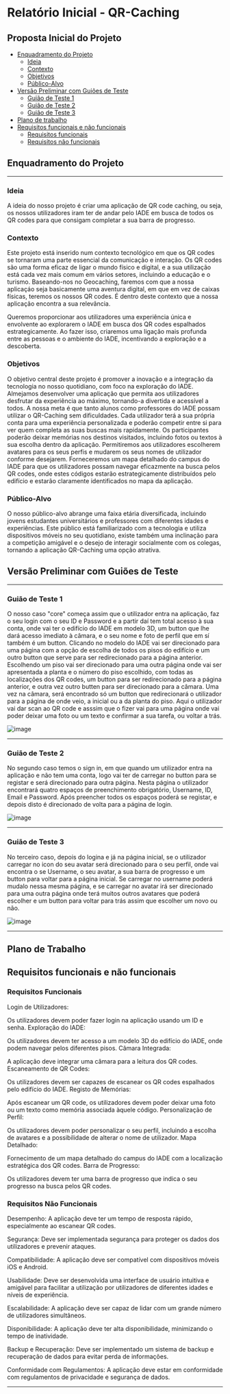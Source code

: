 # Relatório Inicial - QR-Caching

## Proposta Inicial do Projeto <!-- omit in toc -->

- [Enquadramento do Projeto](#enquadramento-do-projeto)
  - [Ideia](#ideia)
  - [Contexto](#contexto)
  - [Objetivos](#objetivos)
  - [Público-Alvo](#Público-alvo)
- [Versão Preliminar com Guiões de Teste](#versão-preliminar-com-guiões-de-teste)
  - [Guião de Teste 1](#Guião-de-Teste-1)
  - [Guião de Teste 2](#Guião-de-Teste-2)
  - [Guião de Teste 3](#Guião-de-Teste-3)
- [Plano de trabalho](#plano-de-trabalho)
- [Requisitos funcionais e não funcionais](#requisitos-funcionais-e-não-funcionais)
  - [Requisitos funcionais](#requisitos-funcionais)
  - [Requisitos não funcionais](#requisitos-não-funcionais)


## Enquadramento do Projeto

-------------------------------------------------------------


### Ideia

  A ideia do nosso projeto é criar uma aplicação de QR code caching, ou seja, os nossos utilizadores iram ter de andar pelo IADE em busca de todos os QR codes para que consigam completar a sua barra de progresso.

### Contexto

Este projeto está inserido num contexto tecnológico em que os QR codes se tornaram uma parte essencial da comunicação e interação. Os QR codes são uma forma eficaz de ligar o mundo físico e digital, e a sua utilização está cada vez mais comum em vários setores, incluindo a educação e o turismo. Baseando-nos no Geocaching, faremos com que a nossa aplicaçáo seja basicamente uma aventura digital, em que em vez de caixas físicas, teremos os nossos QR codes. É dentro deste contexto que a nossa aplicação encontra a sua relevância.

Queremos proporcionar aos utilizadores uma experiência única e envolvente ao explorarem o IADE em busca dos QR codes espalhados estrategicamente. Ao fazer isso, criaremos uma ligação mais profunda entre as pessoas e o ambiente do IADE, incentivando a exploração e a descoberta.

### Objetivos

  O objetivo central deste projeto é promover a inovação e a integração da tecnologia no nosso quotidiano, com foco na exploração do IADE. Almejamos desenvolver uma aplicação que permita aos utilizadores desfrutar da experiência ao máximo, tornando-a divertida e acessível a todos. A nossa meta é que tanto alunos como professores do IADE possam utilizar o QR-Caching sem dificuldades.
Cada utilizador terá a sua própria conta para uma experiência personalizada e poderão competir entre si para ver quem completa as suas buscas mais rapidamente. Os participantes poderão deixar memórias nos destinos visitados, incluindo fotos ou textos à sua escolha dentro da aplicação. Permitiremos aos utilizadores escolherem avatares para os seus perfis e mudarem os seus nomes de utilizador conforme desejarem. Forneceremos um mapa detalhado do campus do IADE para que os utilizadores possam navegar eficazmente na busca pelos QR codes, onde estes códigos estarão estrategicamente distribuídos pelo edifício e estarão claramente identificados no mapa da aplicação. 

### Público-Alvo

O nosso público-alvo abrange uma faixa etária diversificada, incluindo jovens estudantes universitários e professores com diferentes idades e experiências.  Este público está familiarizado com a tecnologia e utiliza dispositivos móveis no seu quotidiano, existe também uma inclinação para a competição amigável e o desejo de interagir socialmente com os colegas, tornando a aplicação QR-Caching uma opção atrativa.


## Versão Preliminar com Guiões de Teste

-----------------------------------------------------------

### Guião de Teste 1

O nosso caso "core" começa assim que o utilizador entra na aplicação, faz o seu login com o seu ID e Password e a partir daí tem total acesso à sua conta, onde vai ter o edifício do IADE em modelo 3D, um button que lhe dará acesso imediato à câmara, e o seu nome e foto de perfil que em sí também é um button. Clicando no modelo do IADE vai ser direcionado para uma página com a opção de escolha de todos os pisos do edifício e um outro button que serve para ser redirecionado para a página anterior. Escolhendo um piso vai ser direcionado para uma outra página onde vai ser apresentada a planta e o número do piso escolhido, com todas as localizações dos QR codes, um button para ser redirecionado para a página anterior, e outra vez outro butten para ser direcionado para a câmara. Uma vez na câmara, será encontrado só um button que redirecionará o utilizador para a página de onde veio, a inicial ou a da planta do piso. Aqui o utilizador vai dar scan ao QR code e asssim que o fizer vai para uma página onde vai poder deixar uma foto ou um texto e confirmar a sua tarefa, ou voltar a trás. 

![image](https://github.com/Fang261/QR-Caching/assets/116730433/18973af9-4a27-4ebb-94fa-4153ea865b75)


--------------------------------------------------------
### Guião de Teste 2

No segundo caso temos o sign in, em que quando um utilizador entra na aplicação e não tem uma conta, logo vai ter de carregar no button para se registar e será direcionado para outra página. Nesta página o utilizador encontrará quatro espaços de preenchimento obrigatório, Username, ID, Email e Password. Após preencher todos os espaços poderá se registar, e depois disto é direcionado de volta para a página de login.

![image](https://github.com/Fang261/QR-Caching/assets/116730433/221d79a1-e9bb-46d9-bc0f-398a5d71d7f4)


----------------------------------------------------------
### Guião de Teste 3

No terceiro caso, depois do logina e já na página inicial, se o utilizador carregar no icon do seu avatar será direcionado para o seu perfil, onde vai encontra o se Username, o seu avatar, a sua barra de progresso e um button para voltar para a página inicial. Se carregar no username poderá mudalo nessa mesma página, e se carregar no avatar irá ser direcionado para uma outra página onde terá muitos outros avatares que poderá escolher e um button para voltar para trás assim que escolher um novo ou não.

![image](https://github.com/Fang261/QR-Caching/assets/116730433/58e9bf36-2453-47b5-97bf-1b2afec00a3d)

----------------------------------------------------------

## Plano de Trabalho

## Requisitos funcionais e não funcionais

### Requisitos Funcionais

Login de Utilizadores:

Os utilizadores devem poder fazer login na aplicação usando um ID e senha.
Exploração do IADE:

Os utilizadores devem ter acesso a um modelo 3D do edifício do IADE, onde podem navegar pelos diferentes pisos.
Câmara Integrada:

A aplicação deve integrar uma câmara para a leitura dos QR codes.
Escaneamento de QR Codes:

Os utilizadores devem ser capazes de escanear os QR codes espalhados pelo edifício do IADE.
Registo de Memórias:

Após escanear um QR code, os utilizadores devem poder deixar uma foto ou um texto como memória associada àquele código.
Personalização de Perfil:

Os utilizadores devem poder personalizar o seu perfil, incluindo a escolha de avatares e a possibilidade de alterar o nome de utilizador.
Mapa Detalhado:

Fornecimento de um mapa detalhado do campus do IADE com a localização estratégica dos QR codes.
Barra de Progresso:

Os utilizadores devem ter uma barra de progresso que indica o seu progresso na busca pelos QR codes.

### Requisitos Não Funcionais

Desempenho:
A aplicação deve ter um tempo de resposta rápido, especialmente ao escanear QR codes.

Segurança:
Deve ser implementada segurança para proteger os dados dos utilizadores e prevenir ataques.

Compatibilidade:
A aplicação deve ser compatível com dispositivos móveis iOS e Android.

Usabilidade:
Deve ser desenvolvida uma interface de usuário intuitiva e amigável para facilitar a utilização por utilizadores de diferentes idades e níveis de experiência.

Escalabilidade:
A aplicação deve ser capaz de lidar com um grande número de utilizadores simultâneos.

Disponibilidade:
A aplicação deve ter alta disponibilidade, minimizando o tempo de inatividade.

Backup e Recuperação:
Deve ser implementado um sistema de backup e recuperação de dados para evitar perda de informações.

Conformidade com Regulamentos:
A aplicação deve estar em conformidade com regulamentos de privacidade e segurança de dados.

------------------------------------------------


